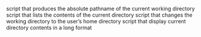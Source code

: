 script that produces the absolute pathname of the current working directory
script that lists the contents of the current directory
script that changes the working directory to the user’s home directory
script that display current directory contents in a long format

